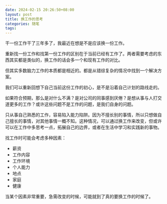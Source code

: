 ```yaml
---
date: 2024-02-15 20:26:50+08:00
layout: post
title: 换工作的思考
categories: 随笔
tags: 
---
```


干一份工作干了三年多了，我最近在想是不是应该换一份工作。

重新找一份工作和找第一份工作的区别在于当前已经有工作了。两者需要考虑的东西其实都是类似的，换工作的话会多一个和现有工作的对比。

但其实多数脑力工作的本质都是相近的。都是从错综复杂的情况中找到一个解决方案。

我们可以重新回想下自己当前这份工作的初心，是不是沿着自己计划的路线走的。

如果符合预期，那么是对什么不满？是对公司的同事感到厌倦？是想从事与人打交道更多的工作？或许这些问题不是工作的问题，是我们自身的问题。

只从事自己熟悉的工作，容易陷入能力陷阱。因为不擅长别的事情，所以只想做自己擅长的事情，对其他事情一概不知。这种情况，可以通过换工作来改变，但或许可以在工作中多思考一点，拓展自己的边界，或者在生活中学习和实践新的事物。

找工作时可能会考虑多种因素：

* 薪资
* 工作内容
* 工作环境
* 个人能力
* 地点
* 家庭
* 健康

当某个因素非常重要，急需改变的时候，可能就到了真的要换工作的时候了。
